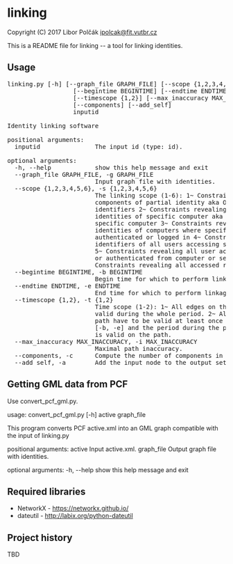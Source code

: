 # linking

Copyright (C) 2017 Libor Polčák <ipolcak@fit.vutbr.cz>

This is a README file for linking -- a tool for linking identities.

Usage
-----

<pre>
linking.py [-h] [--graph_file GRAPH_FILE] [--scope {1,2,3,4,5,6}]
                  [--begintime BEGINTIME] [--endtime ENDTIME]
                  [--timescope {1,2}] [--max_inaccuracy MAX_INACCURACY]
                  [--components] [--add_self]
                  inputid

Identity linking software

positional arguments:
  inputid               The input id (type: id).

optional arguments:
  -h, --help            show this help message and exit
  --graph_file GRAPH_FILE, -g GRAPH_FILE
                        Input graph file with identities.
  --scope {1,2,3,4,5,6}, -s {1,2,3,4,5,6}
                        The linking scope (1-6): 1~ Constraints revealing
                        components of partial identity aka Other corresponding
                        identifiers 2~ Constraints revealing partial
                        identities of specific computer aka Identifiers of a
                        specific computer 3~ Constraints revealing partial
                        identities of computers where specific user
                        authenticated or logged in 4~ Constraints revealing
                        identifiers of all users accessing specific resource
                        5~ Constraints revealing all user accounts logged in
                        or authenticated from computer or set of computers 6~
                        Constraints revealing all accessed resources
  --begintime BEGINTIME, -b BEGINTIME
                        Begin time for which to perform linkage (local TZ).
  --endtime ENDTIME, -e ENDTIME
                        End time for which to perform linkage (local TZ).
  --timescope {1,2}, -t {1,2}
                        Time scope (1-2): 1~ All edges on the path have to be
                        valid during the whole period. 2~ All edges on the
                        path have to be valid at least once during the period
                        [-b, -e] and the period during the previous identifier
                        is valid on the path.
  --max_inaccuracy MAX_INACCURACY, -i MAX_INACCURACY
                        Maximal path inaccuracy.
  --components, -c      Compute the number of components in the graph.
  --add_self, -a        Add the input node to the output set
</pre>



Getting GML data from PCF
-------------------------

Use convert_pcf_gml.py.

usage: convert_pcf_gml.py [-h] active graph_file

This program converts PCF active.xml into an GML graph compatible with the
input of linking.py

positional arguments:
  active      Input active.xml.
  graph_file  Output graph file with identities.

optional arguments:
  -h, --help  show this help message and exit



Required libraries
------------------

 * NetworkX - https://networkx.github.io/
 * dateutil - http://labix.org/python-dateutil


Project history
---------------

TBD
